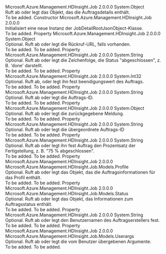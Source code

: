 <Type Name="JobDetailRootJsonObject" FullName="Microsoft.Azure.Management.HDInsight.Job.Models.JobDetailRootJsonObject">
  <TypeSignature Language="C#" Value="public class JobDetailRootJsonObject" />
  <TypeSignature Language="ILAsm" Value=".class public auto ansi beforefieldinit JobDetailRootJsonObject extends System.Object" />
  <TypeSignature Language="DocId" Value="T:Microsoft.Azure.Management.HDInsight.Job.Models.JobDetailRootJsonObject" />
  <TypeSignature Language="VB.NET" Value="Public Class JobDetailRootJsonObject" />
  <TypeSignature Language="F#" Value="type JobDetailRootJsonObject = class" />
  <AssemblyInfo>
    <AssemblyName>Microsoft.Azure.Management.HDInsight.Job</AssemblyName>
    <AssemblyVersion>2.0.0.0</AssemblyVersion>
  </AssemblyInfo>
  <Base>
    <BaseTypeName>System.Object</BaseTypeName>
  </Base>
  <Interfaces />
  <Docs>
    <summary>
            Ruft ab oder legt das Objekt, das die Auftragsdetails enthält.
            </summary>
    <remarks>To be added.</remarks>
  </Docs>
  <Members>
    <Member MemberName=".ctor">
      <MemberSignature Language="C#" Value="public JobDetailRootJsonObject ();" />
      <MemberSignature Language="ILAsm" Value=".method public hidebysig specialname rtspecialname instance void .ctor() cil managed" />
      <MemberSignature Language="DocId" Value="M:Microsoft.Azure.Management.HDInsight.Job.Models.JobDetailRootJsonObject.#ctor" />
      <MemberSignature Language="VB.NET" Value="Public Sub New ()" />
      <MemberType>Constructor</MemberType>
      <AssemblyInfo>
        <AssemblyName>Microsoft.Azure.Management.HDInsight.Job</AssemblyName>
        <AssemblyVersion>2.0.0.0</AssemblyVersion>
      </AssemblyInfo>
      <Parameters />
      <Docs>
        <summary>
            Initialisiert eine neue Instanz der JobDetailRootJsonObject-Klasse.
            </summary>
        <remarks>To be added.</remarks>
      </Docs>
    </Member>
    <Member MemberName="Callback">
      <MemberSignature Language="C#" Value="public object Callback { get; set; }" />
      <MemberSignature Language="ILAsm" Value=".property instance object Callback" />
      <MemberSignature Language="DocId" Value="P:Microsoft.Azure.Management.HDInsight.Job.Models.JobDetailRootJsonObject.Callback" />
      <MemberSignature Language="VB.NET" Value="Public Property Callback As Object" />
      <MemberSignature Language="F#" Value="member this.Callback : obj with get, set" Usage="Microsoft.Azure.Management.HDInsight.Job.Models.JobDetailRootJsonObject.Callback" />
      <MemberType>Property</MemberType>
      <AssemblyInfo>
        <AssemblyName>Microsoft.Azure.Management.HDInsight.Job</AssemblyName>
        <AssemblyVersion>2.0.0.0</AssemblyVersion>
      </AssemblyInfo>
      <ReturnValue>
        <ReturnType>System.Object</ReturnType>
      </ReturnValue>
      <Docs>
        <summary>
            Optional. Ruft ab oder legt die Rückruf-URL, falls vorhanden.
            </summary>
        <value>To be added.</value>
        <remarks>To be added.</remarks>
      </Docs>
    </Member>
    <Member MemberName="Completed">
      <MemberSignature Language="C#" Value="public string Completed { get; set; }" />
      <MemberSignature Language="ILAsm" Value=".property instance string Completed" />
      <MemberSignature Language="DocId" Value="P:Microsoft.Azure.Management.HDInsight.Job.Models.JobDetailRootJsonObject.Completed" />
      <MemberSignature Language="VB.NET" Value="Public Property Completed As String" />
      <MemberSignature Language="F#" Value="member this.Completed : string with get, set" Usage="Microsoft.Azure.Management.HDInsight.Job.Models.JobDetailRootJsonObject.Completed" />
      <MemberType>Property</MemberType>
      <AssemblyInfo>
        <AssemblyName>Microsoft.Azure.Management.HDInsight.Job</AssemblyName>
        <AssemblyVersion>2.0.0.0</AssemblyVersion>
      </AssemblyInfo>
      <ReturnValue>
        <ReturnType>System.String</ReturnType>
      </ReturnValue>
      <Docs>
        <summary>
            Optional. Ruft ab oder legt die Zeichenfolge, die Status "abgeschlossen", z. B. 'done' darstellt.
            </summary>
        <value>To be added.</value>
        <remarks>To be added.</remarks>
      </Docs>
    </Member>
    <Member MemberName="ExitValue">
      <MemberSignature Language="C#" Value="public int ExitValue { get; set; }" />
      <MemberSignature Language="ILAsm" Value=".property instance int32 ExitValue" />
      <MemberSignature Language="DocId" Value="P:Microsoft.Azure.Management.HDInsight.Job.Models.JobDetailRootJsonObject.ExitValue" />
      <MemberSignature Language="VB.NET" Value="Public Property ExitValue As Integer" />
      <MemberSignature Language="F#" Value="member this.ExitValue : int with get, set" Usage="Microsoft.Azure.Management.HDInsight.Job.Models.JobDetailRootJsonObject.ExitValue" />
      <MemberType>Property</MemberType>
      <AssemblyInfo>
        <AssemblyName>Microsoft.Azure.Management.HDInsight.Job</AssemblyName>
        <AssemblyVersion>2.0.0.0</AssemblyVersion>
      </AssemblyInfo>
      <ReturnValue>
        <ReturnType>System.Int32</ReturnType>
      </ReturnValue>
      <Docs>
        <summary>
            Optional. Ruft ab, oder legt ihn fest beendigungswert des Auftrags.
            </summary>
        <value>To be added.</value>
        <remarks>To be added.</remarks>
      </Docs>
    </Member>
    <Member MemberName="Id">
      <MemberSignature Language="C#" Value="public string Id { get; set; }" />
      <MemberSignature Language="ILAsm" Value=".property instance string Id" />
      <MemberSignature Language="DocId" Value="P:Microsoft.Azure.Management.HDInsight.Job.Models.JobDetailRootJsonObject.Id" />
      <MemberSignature Language="VB.NET" Value="Public Property Id As String" />
      <MemberSignature Language="F#" Value="member this.Id : string with get, set" Usage="Microsoft.Azure.Management.HDInsight.Job.Models.JobDetailRootJsonObject.Id" />
      <MemberType>Property</MemberType>
      <AssemblyInfo>
        <AssemblyName>Microsoft.Azure.Management.HDInsight.Job</AssemblyName>
        <AssemblyVersion>2.0.0.0</AssemblyVersion>
      </AssemblyInfo>
      <ReturnValue>
        <ReturnType>System.String</ReturnType>
      </ReturnValue>
      <Docs>
        <summary>
            Optional. Ruft ab oder legt die Auftrags-ID.
            </summary>
        <value>To be added.</value>
        <remarks>To be added.</remarks>
      </Docs>
    </Member>
    <Member MemberName="Msg">
      <MemberSignature Language="C#" Value="public object Msg { get; set; }" />
      <MemberSignature Language="ILAsm" Value=".property instance object Msg" />
      <MemberSignature Language="DocId" Value="P:Microsoft.Azure.Management.HDInsight.Job.Models.JobDetailRootJsonObject.Msg" />
      <MemberSignature Language="VB.NET" Value="Public Property Msg As Object" />
      <MemberSignature Language="F#" Value="member this.Msg : obj with get, set" Usage="Microsoft.Azure.Management.HDInsight.Job.Models.JobDetailRootJsonObject.Msg" />
      <MemberType>Property</MemberType>
      <AssemblyInfo>
        <AssemblyName>Microsoft.Azure.Management.HDInsight.Job</AssemblyName>
        <AssemblyVersion>2.0.0.0</AssemblyVersion>
      </AssemblyInfo>
      <ReturnValue>
        <ReturnType>System.Object</ReturnType>
      </ReturnValue>
      <Docs>
        <summary>
            Optional. Ruft ab oder legt die zurückgegebene Meldung.
            </summary>
        <value>To be added.</value>
        <remarks>To be added.</remarks>
      </Docs>
    </Member>
    <Member MemberName="ParentId">
      <MemberSignature Language="C#" Value="public string ParentId { get; set; }" />
      <MemberSignature Language="ILAsm" Value=".property instance string ParentId" />
      <MemberSignature Language="DocId" Value="P:Microsoft.Azure.Management.HDInsight.Job.Models.JobDetailRootJsonObject.ParentId" />
      <MemberSignature Language="VB.NET" Value="Public Property ParentId As String" />
      <MemberSignature Language="F#" Value="member this.ParentId : string with get, set" Usage="Microsoft.Azure.Management.HDInsight.Job.Models.JobDetailRootJsonObject.ParentId" />
      <MemberType>Property</MemberType>
      <AssemblyInfo>
        <AssemblyName>Microsoft.Azure.Management.HDInsight.Job</AssemblyName>
        <AssemblyVersion>2.0.0.0</AssemblyVersion>
      </AssemblyInfo>
      <ReturnValue>
        <ReturnType>System.String</ReturnType>
      </ReturnValue>
      <Docs>
        <summary>
            Optional. Ruft ab oder legt die übergeordnete Auftrags-ID
            </summary>
        <value>To be added.</value>
        <remarks>To be added.</remarks>
      </Docs>
    </Member>
    <Member MemberName="PercentComplete">
      <MemberSignature Language="C#" Value="public string PercentComplete { get; set; }" />
      <MemberSignature Language="ILAsm" Value=".property instance string PercentComplete" />
      <MemberSignature Language="DocId" Value="P:Microsoft.Azure.Management.HDInsight.Job.Models.JobDetailRootJsonObject.PercentComplete" />
      <MemberSignature Language="VB.NET" Value="Public Property PercentComplete As String" />
      <MemberSignature Language="F#" Value="member this.PercentComplete : string with get, set" Usage="Microsoft.Azure.Management.HDInsight.Job.Models.JobDetailRootJsonObject.PercentComplete" />
      <MemberType>Property</MemberType>
      <AssemblyInfo>
        <AssemblyName>Microsoft.Azure.Management.HDInsight.Job</AssemblyName>
        <AssemblyVersion>2.0.0.0</AssemblyVersion>
      </AssemblyInfo>
      <ReturnValue>
        <ReturnType>System.String</ReturnType>
      </ReturnValue>
      <Docs>
        <summary>
            Optional. Ruft ab oder legt ihn fest Auftrag den Prozentsatz der Fertigstellung, z. B. "75 % abgeschlossen".
            </summary>
        <value>To be added.</value>
        <remarks>To be added.</remarks>
      </Docs>
    </Member>
    <Member MemberName="Profile">
      <MemberSignature Language="C#" Value="public Microsoft.Azure.Management.HDInsight.Job.Models.Profile Profile { get; set; }" />
      <MemberSignature Language="ILAsm" Value=".property instance class Microsoft.Azure.Management.HDInsight.Job.Models.Profile Profile" />
      <MemberSignature Language="DocId" Value="P:Microsoft.Azure.Management.HDInsight.Job.Models.JobDetailRootJsonObject.Profile" />
      <MemberSignature Language="VB.NET" Value="Public Property Profile As Profile" />
      <MemberSignature Language="F#" Value="member this.Profile : Microsoft.Azure.Management.HDInsight.Job.Models.Profile with get, set" Usage="Microsoft.Azure.Management.HDInsight.Job.Models.JobDetailRootJsonObject.Profile" />
      <MemberType>Property</MemberType>
      <AssemblyInfo>
        <AssemblyName>Microsoft.Azure.Management.HDInsight.Job</AssemblyName>
        <AssemblyVersion>2.0.0.0</AssemblyVersion>
      </AssemblyInfo>
      <ReturnValue>
        <ReturnType>Microsoft.Azure.Management.HDInsight.Job.Models.Profile</ReturnType>
      </ReturnValue>
      <Docs>
        <summary>
            Optional. Ruft ab oder legt das Objekt, das die Auftragsinformationen für das Profil enthält.
            </summary>
        <value>To be added.</value>
        <remarks>To be added.</remarks>
      </Docs>
    </Member>
    <Member MemberName="Status">
      <MemberSignature Language="C#" Value="public Microsoft.Azure.Management.HDInsight.Job.Models.Status Status { get; set; }" />
      <MemberSignature Language="ILAsm" Value=".property instance class Microsoft.Azure.Management.HDInsight.Job.Models.Status Status" />
      <MemberSignature Language="DocId" Value="P:Microsoft.Azure.Management.HDInsight.Job.Models.JobDetailRootJsonObject.Status" />
      <MemberSignature Language="VB.NET" Value="Public Property Status As Status" />
      <MemberSignature Language="F#" Value="member this.Status : Microsoft.Azure.Management.HDInsight.Job.Models.Status with get, set" Usage="Microsoft.Azure.Management.HDInsight.Job.Models.JobDetailRootJsonObject.Status" />
      <MemberType>Property</MemberType>
      <AssemblyInfo>
        <AssemblyName>Microsoft.Azure.Management.HDInsight.Job</AssemblyName>
        <AssemblyVersion>2.0.0.0</AssemblyVersion>
      </AssemblyInfo>
      <ReturnValue>
        <ReturnType>Microsoft.Azure.Management.HDInsight.Job.Models.Status</ReturnType>
      </ReturnValue>
      <Docs>
        <summary>
            Optional. Ruft ab oder legt das Objekt, das Informationen zum Auftragsstatus enthält.
            </summary>
        <value>To be added.</value>
        <remarks>To be added.</remarks>
      </Docs>
    </Member>
    <Member MemberName="User">
      <MemberSignature Language="C#" Value="public string User { get; set; }" />
      <MemberSignature Language="ILAsm" Value=".property instance string User" />
      <MemberSignature Language="DocId" Value="P:Microsoft.Azure.Management.HDInsight.Job.Models.JobDetailRootJsonObject.User" />
      <MemberSignature Language="VB.NET" Value="Public Property User As String" />
      <MemberSignature Language="F#" Value="member this.User : string with get, set" Usage="Microsoft.Azure.Management.HDInsight.Job.Models.JobDetailRootJsonObject.User" />
      <MemberType>Property</MemberType>
      <AssemblyInfo>
        <AssemblyName>Microsoft.Azure.Management.HDInsight.Job</AssemblyName>
        <AssemblyVersion>2.0.0.0</AssemblyVersion>
      </AssemblyInfo>
      <ReturnValue>
        <ReturnType>System.String</ReturnType>
      </ReturnValue>
      <Docs>
        <summary>
            Optional. Ruft ab oder legt den Benutzernamen des Auftragserstellers fest.
            </summary>
        <value>To be added.</value>
        <remarks>To be added.</remarks>
      </Docs>
    </Member>
    <Member MemberName="Userargs">
      <MemberSignature Language="C#" Value="public Microsoft.Azure.Management.HDInsight.Job.Models.Userargs Userargs { get; set; }" />
      <MemberSignature Language="ILAsm" Value=".property instance class Microsoft.Azure.Management.HDInsight.Job.Models.Userargs Userargs" />
      <MemberSignature Language="DocId" Value="P:Microsoft.Azure.Management.HDInsight.Job.Models.JobDetailRootJsonObject.Userargs" />
      <MemberSignature Language="VB.NET" Value="Public Property Userargs As Userargs" />
      <MemberSignature Language="F#" Value="member this.Userargs : Microsoft.Azure.Management.HDInsight.Job.Models.Userargs with get, set" Usage="Microsoft.Azure.Management.HDInsight.Job.Models.JobDetailRootJsonObject.Userargs" />
      <MemberType>Property</MemberType>
      <AssemblyInfo>
        <AssemblyName>Microsoft.Azure.Management.HDInsight.Job</AssemblyName>
        <AssemblyVersion>2.0.0.0</AssemblyVersion>
      </AssemblyInfo>
      <ReturnValue>
        <ReturnType>Microsoft.Azure.Management.HDInsight.Job.Models.Userargs</ReturnType>
      </ReturnValue>
      <Docs>
        <summary>
            Optional. Ruft ab oder legt die vom Benutzer übergebenen Argumente.
            </summary>
        <value>To be added.</value>
        <remarks>To be added.</remarks>
      </Docs>
    </Member>
  </Members>
</Type>
